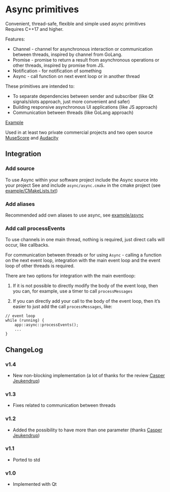 # Async primitives

Convenient, thread-safe, flexible and simple used async primitives   
Requires C++17 and higher.

Features:
* Channel - channel for asynchronous interaction or communication between threads, inspired by channel from GoLang.
* Promise - promise to return a result from asynchronous operations or other threads, inspired by promise from JS.
* Notification - for notification of something
* Async - call function on next event loop or in another thread

These primitives are intended to:
* To separate dependencies between sender and subscriber (like Qt signals/slots approach, just more convenient and safer)
* Building responsive asynchronous UI applications (like JS approach)
* Communication between threads (like GoLang approach)


[Example](example/main.cpp)

Used in at least two private commercial projects and two open source
[MuseScore](https://github.com/musescore/MuseScore) and [Audacity](https://github.com/audacity/audacity)

## Integration 

### Add source 
To use Async within your software project include the Async source into your project
See and include `async/async.cmake` in the cmake project (see [example/CMakeLists.txt](example/CMakeLists.txt))

### Add aliases 
Recommended add own aliases to use async, see [example/async](example/async)

### Add call processEvents   
To use channels in one main thread, nothing is required, just direct calls will occur, like callbacks.   
   
For communication between threads or for using `Async` - calling a function on the next event loop, integration with the main event loop and the event loop of other threads is required.   
   
There are two options for integration with the main eventloop:   
1. If it is not possible to directly modify the body of the event loop, 
then you can, for example, use a timer to call `processMessages`

2. If you can directly add your call to the body of the event loop, then it’s easier to just add the call `processMessages`, like:
```
// event loop 
while (running) {
    app::async::processEvents();
    ...
}
```

## ChangeLog

### v1.4
* New non-blocking implementation (a lot of thanks for the review [Casper Jeukendrup](https://github.com/cbjeukendrup))

### v1.3
* Fixes related to communication between threads

### v1.2
* Added the possibility to have more than one parameter (thanks [Casper Jeukendrup](https://github.com/cbjeukendrup))

### v1.1
* Ported to std

### v1.0
* Implemented with Qt 
